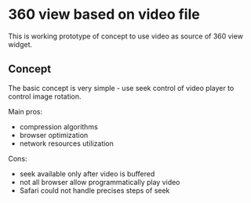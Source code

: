 # 360 view based on video file

This is working prototype of concept to use video as source of 360 view widget.

## Concept

The basic concept is very simple - use seek control of video player to control image rotation.

Main pros:

* compression algorithms
* browser optimization
* network resources utilization

Cons:

* seek available only after video is buffered
* not all browser allow programmatically play video
* Safari could not handle precises steps of seek
